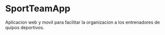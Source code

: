 # SportTeamApp
Aplicacion web  y movil para facilitar la organizacion a los entrenadores de quipos deportivos.
